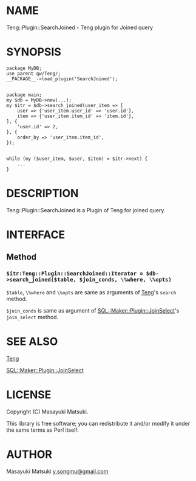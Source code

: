 # NAME

Teng::Plugin::SearchJoined - Teng plugin for Joined query

# SYNOPSIS

    package MyDB;
    use parent qw/Teng/;
    __PACKAGE__->load_plugin('SearchJoined');
    

    package main;
    my $db = MyDB->new(...);
    my $itr = $db->search_joined(user_item => [
        user => {'user_item.user_id' => 'user.id'},
        item => {'user_item.item_id' => 'item.id'},
    ], {
        'user.id' => 2,
    }, {
        order_by => 'user_item.item_id',
    });
    

    while (my ($user_item, $user, $item) = $itr->next) {
        ...
    }

# DESCRIPTION

Teng::Plugin::SearchJoined is a Plugin of Teng for joined query.

# INTERFACE

## Method

### `$itr:Teng::Plugin::SearchJoined::Iterator = $db->search_joined($table, $join_conds, \%where, \%opts)`

`$table`, `\%where` and `\%opts` are same as arguments of [Teng](http://search.cpan.org/perldoc?Teng)'s `search` method.

`$join_conds` is same as argument of [SQL::Maker::Plugin::JoinSelect](http://search.cpan.org/perldoc?SQL::Maker::Plugin::JoinSelect)'s `join_select` method.

# SEE ALSO

[Teng](http://search.cpan.org/perldoc?Teng)

[SQL::Maker::Plugin::JoinSelect](http://search.cpan.org/perldoc?SQL::Maker::Plugin::JoinSelect)

# LICENSE

Copyright (C) Masayuki Matsuki.

This library is free software; you can redistribute it and/or modify
it under the same terms as Perl itself.

# AUTHOR

Masayuki Matsuki <y.songmu@gmail.com>
